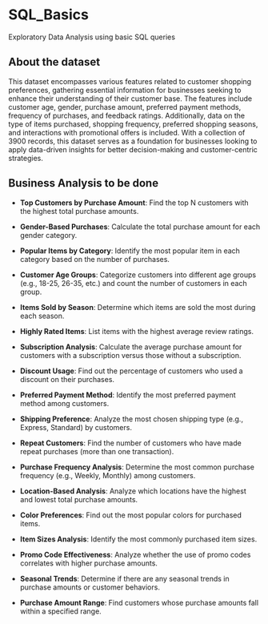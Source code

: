 # SQL_Basics
Exploratory Data Analysis using basic SQL queries

## About the dataset
This dataset encompasses various features related to customer shopping preferences, gathering essential information for businesses seeking to enhance their understanding of their customer base. The features include customer age, gender, purchase amount, preferred payment methods, frequency of purchases, and feedback ratings. Additionally, data on the type of items purchased, shopping frequency, preferred shopping seasons, and interactions with promotional offers is included. With a collection of 3900 records, this dataset serves as a foundation for businesses looking to apply data-driven insights for better decision-making and customer-centric strategies.

## Business Analysis to be done
- **Top Customers by Purchase Amount**: Find the top N customers with the highest total purchase amounts.

- **Gender-Based Purchases**: Calculate the total purchase amount for each gender category.

- **Popular Items by Category**: Identify the most popular item in each category based on the number of purchases.

- **Customer Age Groups**: Categorize customers into different age groups (e.g., 18-25, 26-35, etc.) and count the number of customers in each group.

- **Items Sold by Season**: Determine which items are sold the most during each season.

- **Highly Rated Items**: List items with the highest average review ratings.

- **Subscription Analysis**: Calculate the average purchase amount for customers with a subscription versus those without a subscription.

- **Discount Usage**: Find out the percentage of customers who used a discount on their purchases.

- **Preferred Payment Method**: Identify the most preferred payment method among customers.

- **Shipping Preference**: Analyze the most chosen shipping type (e.g., Express, Standard) by customers.

- **Repeat Customers**: Find the number of customers who have made repeat purchases (more than one transaction).

- **Purchase Frequency Analysis**: Determine the most common purchase frequency (e.g., Weekly, Monthly) among customers.

- **Location-Based Analysis**: Analyze which locations have the highest and lowest total purchase amounts.

- **Color Preferences**: Find out the most popular colors for purchased items.

- **Item Sizes Analysis**: Identify the most commonly purchased item sizes.

- **Promo Code Effectiveness**: Analyze whether the use of promo codes correlates with higher purchase amounts.

- **Seasonal Trends**: Determine if there are any seasonal trends in purchase amounts or customer behaviors.

- **Purchase Amount Range**: Find customers whose purchase amounts fall within a specified range.
